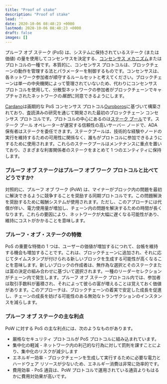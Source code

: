 ```yaml
---
title: "Proof of stake"
description: "Proof of stake"
lead: ''
date: 2020-10-06 08:48:23 +0000
lastmod: 2020-10-06 08:48:23 +0000
draft: false
images: []
---
```


プルーフ オブ ステーク (PoS) は、システムに保持されているステーク (または価値) の量を使用してコンセンサスを決定する、[コンセンサス メカニズム](https://docs.cardano.org/learn/consensus-explained)またはプロトコルの一種です。本質的に、コンセンサス プロトコルは、ブロックチェーンの動作を管理する法とパラメーターを制御するものです。コンセンサスは、各ネットワーク参加者が順守するルールセットと考えてください。ブロックチェーンは単一の中央機関によって管理されていないため、代わりにコンセンサス プロトコルを使用して、分散型ネットワークの参加者がブロックチェーンでキャプチャされたネットワークの*履歴*に同意できるようにします。

[Cardano](https://cardano.org/)は画期的な PoS コンセンサス プロトコル[Ouroboros](https://iohk.io/en/blog/posts/2020/06/23/the-ouroboros-path-to-decentralization/)に基づいて構築されており、査読済みの研究を通じて開発された最初のブロックチェーン コンセンサス プロトコルです。プロトコルの中心にあるのは[ステーク プール](https://docs.cardano.org/learn/stake-pools)です。ステーク プール オペレーターが運営する信頼性の高いサーバー ノードで、ADA 保有者はステークを委任できます。ステークプールは、技術的な経験やノードの実行を維持するための可用性に関係なく、誰もがプロトコルに参加できるようにするために使用されます。これらのステークプールはメンテナンスに重点を置いており、さまざまな利害関係者のステークをまとめて 1 つのエンティティに保持します。

### プルーフ オブ ステークはプルーフ オブ ワーク プロトコルと比べてどうですか?

対照的に、プルーフ オブ ワーク (PoW) は、マイナーがブロック内の問題を最初に解決できるように競争することを奨励する同期プロトコルです。この問題解決を奨励するために報酬システムが使用されます。ただし、このアプローチには代償が伴い、電力使用量が増加し、チェーン内の問題を解決するための時間が長くなります。これらの要因により、ネットワークが大幅に遅くなる可能性があり、維持にコストがかかることを意味します。

### プルーフ・オブ・ステークの特徴

PoS の重要な特徴の 1 つは、ユーザーの価値が増加するにつれて、台帳を維持する機会も増加することです。これは、ブロックチェーンに追加され、それに応じてタイムスタンプが付けられる新しいブロックを生成する可能性が高くなることを意味します。新しいブロックの作成者は、無作為な選択とそのステークまたは富の決定の組み合わせに基づいて選択されます。一種のリーダーセレクションがチェーン内で発生します。プルーフ オブ ステーク プロトコル内では、参加者は取引手数料が蓄積され、それによって彼らの富が増えることは覚えておく価値があります。このアプローチは、ブロックチェーンの着実で安定した成長を促進し、チェーンの成長を妨げる可能性のある無効なトランザクションのインスタンスを減らします。

### プルーフ オブ ステークの主な利点

PoW に対する PoS の主な利点には、次のようなものがあります。

- 厳格なセキュリティ プロトコルが PoS プロトコルに組み込まれています。
- 集中化の軽減 - ネットワーク内の利己的な行為に対して罰則を課すことにより、集中化のリスクが減少します
- エネルギー効率 - ブロックチェーンを生成して実行するために必要な電力とハードウェア リソースが少ないため、エネルギー消費は非常に効率的です。
- 費用効率 - PoS 通貨は、PoW プロトコルで運用されている通貨よりもはるかに費用対効果が高いです。
